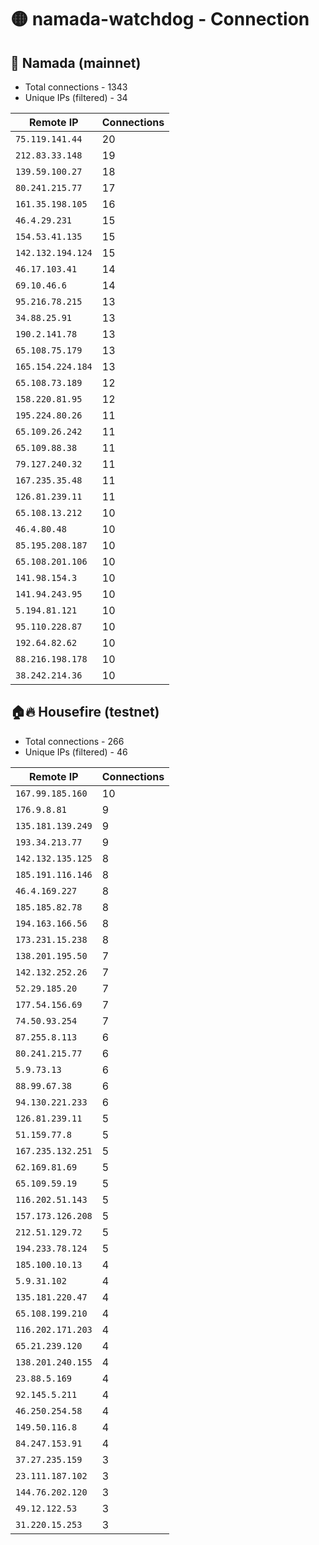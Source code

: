 # 🟡 namada-watchdog - Connection

## 🚀 Namada (mainnet)
- Total connections - 1343
- Unique IPs (filtered) - 34

| Remote IP | Connections |
|-----------|-------------|
| `75.119.141.44` | 20 |
| `212.83.33.148` | 19 |
| `139.59.100.27` | 18 |
| `80.241.215.77` | 17 |
| `161.35.198.105` | 16 |
| `46.4.29.231` | 15 |
| `154.53.41.135` | 15 |
| `142.132.194.124` | 15 |
| `46.17.103.41` | 14 |
| `69.10.46.6` | 14 |
| `95.216.78.215` | 13 |
| `34.88.25.91` | 13 |
| `190.2.141.78` | 13 |
| `65.108.75.179` | 13 |
| `165.154.224.184` | 13 |
| `65.108.73.189` | 12 |
| `158.220.81.95` | 12 |
| `195.224.80.26` | 11 |
| `65.109.26.242` | 11 |
| `65.109.88.38` | 11 |
| `79.127.240.32` | 11 |
| `167.235.35.48` | 11 |
| `126.81.239.11` | 11 |
| `65.108.13.212` | 10 |
| `46.4.80.48` | 10 |
| `85.195.208.187` | 10 |
| `65.108.201.106` | 10 |
| `141.98.154.3` | 10 |
| `141.94.243.95` | 10 |
| `5.194.81.121` | 10 |
| `95.110.228.87` | 10 |
| `192.64.82.62` | 10 |
| `88.216.198.178` | 10 |
| `38.242.214.36` | 10 |

## 🏠🔥 Housefire (testnet)

- Total connections - 266
- Unique IPs (filtered) - 46

| Remote IP | Connections |
|-----------|-------------|
| `167.99.185.160` | 10 |
| `176.9.8.81` | 9 |
| `135.181.139.249` | 9 |
| `193.34.213.77` | 9 |
| `142.132.135.125` | 8 |
| `185.191.116.146` | 8 |
| `46.4.169.227` | 8 |
| `185.185.82.78` | 8 |
| `194.163.166.56` | 8 |
| `173.231.15.238` | 8 |
| `138.201.195.50` | 7 |
| `142.132.252.26` | 7 |
| `52.29.185.20` | 7 |
| `177.54.156.69` | 7 |
| `74.50.93.254` | 7 |
| `87.255.8.113` | 6 |
| `80.241.215.77` | 6 |
| `5.9.73.13` | 6 |
| `88.99.67.38` | 6 |
| `94.130.221.233` | 6 |
| `126.81.239.11` | 5 |
| `51.159.77.8` | 5 |
| `167.235.132.251` | 5 |
| `62.169.81.69` | 5 |
| `65.109.59.19` | 5 |
| `116.202.51.143` | 5 |
| `157.173.126.208` | 5 |
| `212.51.129.72` | 5 |
| `194.233.78.124` | 5 |
| `185.100.10.13` | 4 |
| `5.9.31.102` | 4 |
| `135.181.220.47` | 4 |
| `65.108.199.210` | 4 |
| `116.202.171.203` | 4 |
| `65.21.239.120` | 4 |
| `138.201.240.155` | 4 |
| `23.88.5.169` | 4 |
| `92.145.5.211` | 4 |
| `46.250.254.58` | 4 |
| `149.50.116.8` | 4 |
| `84.247.153.91` | 4 |
| `37.27.235.159` | 3 |
| `23.111.187.102` | 3 |
| `144.76.202.120` | 3 |
| `49.12.122.53` | 3 |
| `31.220.15.253` | 3 |

